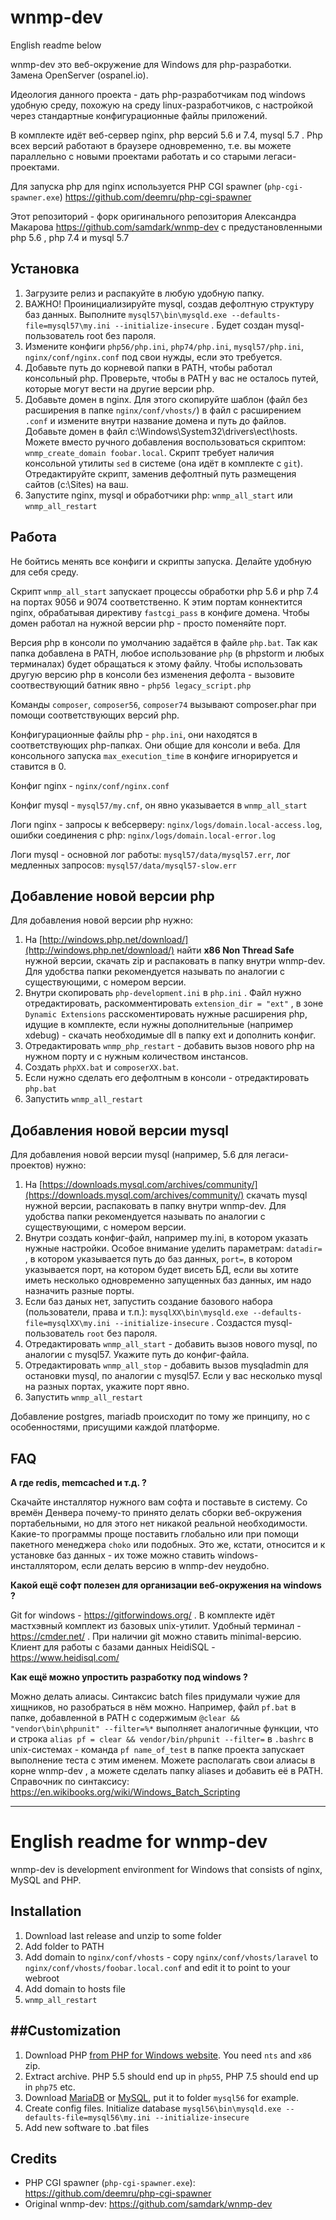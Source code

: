 # wnmp-dev

English readme below

wnmp-dev это веб-окружение для Windows для php-разработки. Замена OpenServer (ospanel.io). 

Идеология данного проекта - дать php-разработчикам под windows удобную среду, похожую на среду linux-разработчиков, с настройкой через стандартные конфигурационные файлы приложений. 

В комплекте идёт веб-сервер nginx, php версий 5.6 и 7.4, mysql 5.7 . Php всех версий работают в браузере одновременно, т.е. вы можете параллельно с новыми проектами работать и со старыми легаси-проектами.

Для запуска php для nginx используется PHP CGI spawner (`php-cgi-spawner.exe`) https://github.com/deemru/php-cgi-spawner   

Этот репозиторий - форк оригинального репозитория Александра Макарова https://github.com/samdark/wnmp-dev с предустановленными php 5.6 , php 7.4 и mysql 5.7 

## Установка

1. Загрузите релиз и распакуйте в любую удобную папку.
2. ВАЖНО! Проинициализируйте mysql, создав дефолтную структуру баз данных. Выполните `mysql57\bin\mysqld.exe --defaults-file=mysql57\my.ini --initialize-insecure` . Будет создан mysql-пользователь root без пароля.
3. Измените конфиги `php56/php.ini`, `php74/php.ini`, `mysql57/php.ini`, `nginx/conf/nginx.conf` под свои нужды, если это требуется.
4. Добавьте путь до корневой папки в PATH, чтобы работал консольный php. Проверьте, чтобы в PATH у вас не осталось путей, которые могут вести на другие версии php.
5. Добавьте домен в nginx. Для этого скопируйте шаблон (файл без расширения в папке `nginx/conf/vhosts/`) в файл с расширением `.conf` и измените внутри название домена и путь до файлов. Добавьте домен в файл c:\Windows\System32\drivers\ect\hosts.
Можете вместо ручного добавления воспользоваться скриптом: `wnmp_create_domain foobar.local`. Скрипт требует наличия консольной утилиты `sed` в системе (она идёт в комплекте с `git`). Отредактируйте скрипт, заменив дефолтный путь размещения сайтов (c:\Sites) на ваш. 
6. Запустите nginx, mysql и обработчики php: `wnmp_all_start` или `wnmp_all_restart`
     
## Работа

Не бойтись менять все конфиги и скрипты запуска. Делайте удобную для себя среду.

Скрипт `wnmp_all_start` запускает процессы обработки php 5.6 и php 7.4 на портах 9056 и 9074 соответственно. К этим портам коннектится nginx, обрабатывая директиву `fastcgi_pass` в конфиге домена. 
Чтобы домен работал на нужной версии php - просто поменяйте порт.  

Версия php в консоли по умолчанию задаётся в файле `php.bat`. Так как папка добавлена в PATH, любое использование `php` (в phpstorm и любых терминалах) будет обращаться к этому файлу. 
Чтобы использовать другую версию php в консоли без изменения дефолта - вызовите соотвествующий батник явно - `php56 legacy_script.php`

Команды `composer`, `composer56`, `composer74` вызывают composer.phar при помощи соответствующих версий php. 

Конфигурационные файлы php - `php.ini`, они находятся в соответствующих php-папках. Они общие для консоли и веба. Для консольного запуска `max_execution_time` в конфиге игнорируется и ставится в 0.      

Конфиг nginx - `nginx/conf/nginx.conf`

Конфиг mysql - `mysql57/my.cnf`, он явно указывается в `wnmp_all_start`

Логи nginx - запросы к вебсерверу: `nginx/logs/domain.local-access.log`, ошибки соединения с php: `nginx/logs/domain.local-error.log` 

Логи mysql - основной лог работы: `mysql57/data/mysql57.err`, лог медленных запросов: `mysql57/data/mysql57-slow.err`

## Добавление новой версии php

Для добавления новой версии php нужно:

1. На [http://windows.php.net/download/](http://windows.php.net/download/) найти **x86 Non Thread Safe** нужной версии, скачать zip и распаковать в папку внутри wnmp-dev. Для удобства папки рекомендуется называть по аналогии с существующими, с номером версии.
2. Внутри скопировать `php-development.ini` в `php.ini` . Файл нужно отредактировать, раскомментировать `extension_dir = "ext"` , в зоне `Dynamic Extensions` расскоментировать 
нужные расширения php, идущие в комплекте, если нужны дополнительные (например xdebug) - скачать необходимые dll в папку ext и дополнить конфиг.
3. Отредактировать `wnmp_php_restart` - добавить вызов нового php на нужном порту и с нужным количеством инстансов.
4. Создать `phpXX.bat` и `composerXX.bat`.
5. Если нужно сделать его дефолтным в консоли - отредактировать `php.bat`
6. Запустить `wnmp_all_restart`  

## Добавления новой версии mysql

Для добавления новой версии mysql (например, 5.6 для легаси-проектов) нужно:

1. На [https://downloads.mysql.com/archives/community/](https://downloads.mysql.com/archives/community/) скачать mysql нужной версии, распаковать в папку внутри wnmp-dev. Для удобства папки рекомендуется называть по аналогии с существующими, с номером версии.  
2. Внутри создать конфиг-файл, например my.ini, в котором указать нужные настройки. Особое внимание уделить параметрам: `datadir=` , в котором указывается путь до баз данных, `port=`, в котором указывается порт, на котором будет висеть БД, если вы хотите иметь несколько одновременно запущенных баз данных, им надо назначить разные порты.   
3. Если баз даных нет, запустить создание базового набора (пользователи, права и т.п.): `mysqlXX\bin\mysqld.exe --defaults-file=mysqlXX\my.ini --initialize-insecure` . Создастся mysql-пользователь `root` без пароля.
4. Отредактировать `wnmp_all_start` - добавить вызов нового mysql, по аналогии с mysql57. Укажите путь до конфиг-файла.
5. Отредактировать `wnmp_all_stop` - добавить вызов mysqladmin для остановки mysql, по аналогии с mysql57. Если у вас несколько mysql на разных портах, укажите порт явно. 
6. Запустить `wnmp_all_restart`

Добавление postgres, mariadb происходит по тому же принципу, но с особенностями, присущими каждой платформе. 

## FAQ

**А где redis, memcached и т.д. ?**

Скачайте инсталлятор нужного вам софта и поставьте в систему. Со времён Денвера почему-то принято делать сборки веб-окружения портабельными, но для этого нет никакой реальной необходимости. Какие-то программы проще поставить глобально или при помощи пакетного менеджера `choko` или подобных. Это же, кстати, относится и к установке баз данных - их тоже можно ставить windows-инсталлятором, если делать версию в wnmp-dev неудобно.    

**Какой ещё софт полезен для организации веб-окружения на windows ?**

Git for windows - https://gitforwindows.org/ . В комплекте идёт мастхэвный комплект из базовых unix-утилит.
Удобный терминал - https://cmder.net/ . При наличии git можно ставить minimal-версию.
Клиент для работы с базами данных HeidiSQL - https://www.heidisql.com/   

**Как ещё можно упростить разработку под windows ?**

Можно делать алиасы. Синтаксис batch files придумали чужие для хищников, но разобраться в нём можно. Например, файл `pf.bat` в папке, добавленной в PATH с содержимым `@clear && "vendor\bin\phpunit" --filter=%*` выполняет аналогичные функции, что и строка `alias pf = clear && vendor/bin/phpunit --filter=` в `.bashrc` в unix-системах - команда `pf name_of_test` в папке проекта запускает выполнение теста с этим именем.
Можете располагать свои алиасы в корне wnmp-dev , а можете сделать папку aliases и добавить её в PATH. Справочник по синтаксису: https://en.wikibooks.org/wiki/Windows_Batch_Scripting 

-------------------------------------------

# English readme for wnmp-dev

wnmp-dev is development environment for Windows that consists of nginx, MySQL and PHP.

## Installation

1. Download last release and unzip to some folder
2. Add folder to PATH
3. Add domain to `nginx/conf/vhosts` - copy `nginx/conf/vhosts/laravel` to `nginx/conf/vhosts/foobar.local.conf` and edit it to point to your webroot
4. Add domain to hosts file
4. `wnmp_all_restart`  

##Customization
-------------
1. Download PHP [from PHP for Windows website](http://windows.php.net/download/). You need `nts` and `x86` zip.
2. Extract archive. PHP 5.5 should end up in `php55`, PHP 7.5 should end up in `php75` etc.
3. Download [MariaDB](https://downloads.mariadb.org/) or [MySQL](https://downloads.mysql.com/archives/community/),
   put it to folder `mysql56` for example. 
4. Create config files. Initialize database `mysql56\bin\mysqld.exe --defaults-file=mysql56\my.ini --initialize-insecure`
5. Add new software to .bat files 

## Credits

- PHP CGI spawner (`php-cgi-spawner.exe`): https://github.com/deemru/php-cgi-spawner
- Original wnmp-dev: https://github.com/samdark/wnmp-dev
